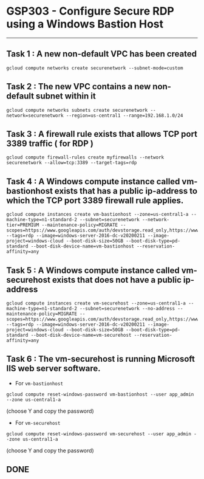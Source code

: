 # GSP303 - Configure Secure RDP using a Windows Bastion Host
-----------------------------------------------------------------------------------------------------------------------------------------------------------------
## Task 1 : A new non-default VPC has been created
```
gcloud compute networks create securenetwork --subnet-mode=custom
```

## Task 2 : The new VPC contains a new non-default subnet within it
```
gcloud compute networks subnets create securenetwork --network=securenetwork --region=us-central1 --range=192.168.1.0/24
```

## Task 3 : A firewall rule exists that allows TCP port 3389 traffic ( for RDP )
```
gcloud compute firewall-rules create myfirewalls --network securenetwork --allow=tcp:3389 --target-tags=rdp
```

## Task 4 : A Windows compute instance called vm-bastionhost exists that has a public ip-address to which the TCP port 3389 firewall rule applies.

```
gcloud compute instances create vm-bastionhost --zone=us-central1-a --machine-type=n1-standard-2 --subnet=securenetwork --network-tier=PREMIUM --maintenance-policy=MIGRATE --scopes=https://www.googleapis.com/auth/devstorage.read_only,https://www.googleapis.com/auth/logging.write,https://www.googleapis.com/auth/monitoring.write,https://www.googleapis.com/auth/servicecontrol,https://www.googleapis.com/auth/service.management.readonly,https://www.googleapis.com/auth/trace.append --tags=rdp --image=windows-server-2016-dc-v20200211 --image-project=windows-cloud --boot-disk-size=50GB --boot-disk-type=pd-standard --boot-disk-device-name=vm-bastionhost --reservation-affinity=any
```

## Task 5 : A Windows compute instance called vm-securehost exists that does not have a public ip-address
```
gcloud compute instances create vm-securehost --zone=us-central1-a --machine-type=n1-standard-2 --subnet=securenetwork --no-address --maintenance-policy=MIGRATE --scopes=https://www.googleapis.com/auth/devstorage.read_only,https://www.googleapis.com/auth/logging.write,https://www.googleapis.com/auth/monitoring.write,https://www.googleapis.com/auth/servicecontrol,https://www.googleapis.com/auth/service.management.readonly,https://www.googleapis.com/auth/trace.append --tags=rdp --image=windows-server-2016-dc-v20200211 --image-project=windows-cloud --boot-disk-size=50GB --boot-disk-type=pd-standard --boot-disk-device-name=vm-securehost --reservation-affinity=any
```
	
## Task 6 : The vm-securehost is running Microsoft IIS web server software.
* For `vm-bastionhost`
```
gcloud compute reset-windows-password vm-bastionhost --user app_admin --zone us-central1-a
```
(choose Y and copy the password)

* For `vm-securehost`
```
gcloud compute reset-windows-password vm-securehost --user app_admin --zone us-central1-a
```
(choose Y and copy the password)

## DONE
